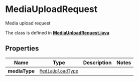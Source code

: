 

# MediaUploadRequest

Media upload request

The class is defined in **[MediaUploadRequest.java](../../src/main/java/org/openapitools/model/MediaUploadRequest.java)**

## Properties

Name | Type | Description | Notes
------------ | ------------- | ------------- | -------------
**mediaType** | [`MediaUploadType`](MediaUploadType.md) |  | 




